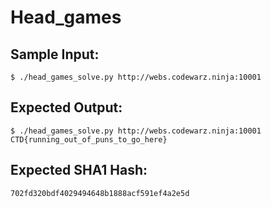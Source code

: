 # Head_games

## Sample Input:

```
$ ./head_games_solve.py http://webs.codewarz.ninja:10001
```
## Expected Output:

```
$ ./head_games_solve.py http://webs.codewarz.ninja:10001
CTD{running_out_of_puns_to_go_here}
```
## Expected SHA1 Hash:

```
702fd320bdf4029494648b1888acf591ef4a2e5d
```
